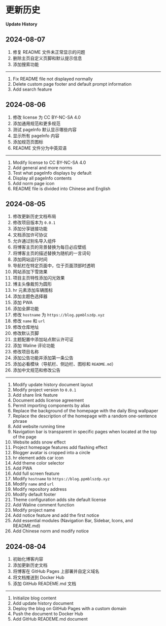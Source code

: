 # 更新历史

**Update History**

## 2024-08-07

1. 修复 README 文件未正常显示的问题
2. 删除主页自定义页脚和默认提示信息
3. 添加搜索功能

---

1. Fix README file not displayed normally
2. Delete custom page footer and default prompt information
3. Add search feature

## 2024-08-06

1. 修改 license 为 CC BY-NC-SA 4.0
2. 添加通用规范和更多规范
3. 测试 pageInfo 默认显示哪些内容
4. 显示所有 pageInfo 内容
5. 添加规范页图标
6. README 文件分为中英双语

---

1. Modify license to CC BY-NC-SA 4.0
2. Add general and more norms
3. Test what pageInfo displays by default
4. Display all pageInfo contents
5. Add norm page icon
6. README file is divided into Chinese and English

## 2024-08-05

1. 修改更新历史文档布局
2. 修改项目版本为 `0.0.1`
3. 添加分享链接功能
4. 文档添加许可协议
5. 允许通过别名导入组件
6. 将博客主页的背景替换为每日必应壁纸
7. 将博客主页的描述替换为随机的一言词句
8. 添加网站运行时间
9. 导航栏在特定页面中，位于页面顶部时透明
10. 网站添加下雪效果
11. 项目主页特性添加闪光效果
12. 博主头像裁剪为圆形
13. hr 元素添加车辆图标
14. 添加主题色选择器
15. 添加 PWA
16. 添加全屏功能
17. 修改 `hostname` 为 `https://blog.ppmblszdp.xyz`
18. 修改 `name` 和 `url`
19. 修改仓库地址
20. 修改默认页脚
21. 主题配置中添加站点默认许可证
22. 添加 Waline 评论功能
23. 修改项目名称
24. 添加公告功能并添加第一条公告
25. 添加必看模块（导航栏、侧边栏、图标和 `README.md`）
26. 添加中文规范和修改公告
---
1. Modify update history document layout
2. Modify project version to `0.0.1`
3. Add share link feature
4. Document adds license agreement
5. Permit importing components by alias
6. Replace the background of the homepage with the daily Bing wallpaper
7. Replace the description of the homepage with a random one-sentence phrase
8. Add website running time
9. Navigation bar is transparent in specific pages when located at the top of the page
10. Website adds snow effect
11. Project homepage features add flashing effect
12. Blogger avatar is cropped into a circle
13. hr element adds car icon
14. Add theme color selector
15. Add PWA
16. Add full screen feature
17. Modify `hostname` to `https://blog.ppmblszdp.xyz`
18. Modify `name` and `url`
19. Modify repository address
20. Modify default footer
21. Theme configuration adds site default license
22. Add Waline comment function
23. Modify project name
24. Add notice feature and add the first notice
25. Add essential modules (Navigation Bar, Sidebar, Icons, and README.md)
26. Add Chinese norm and modify notice

## 2024-08-04

1. 初始化博客内容
2. 添加更新历史文档
3. 将博客在 GitHub Pages 上部署并自定义域名
4. 将文档推送到 Docker Hub
5. 添加 GitHub READEME.md 文档

---

1. Initialize blog content
2. Add update history document
3. Deploy the blog on GitHub Pages with a custom domain
4. Push the document to Docker Hub
5. Add GitHub READEME.md document
